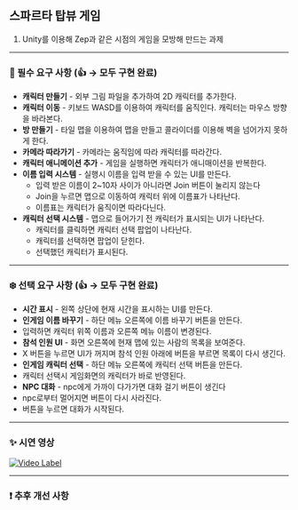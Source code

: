 ## 스파르타 탑뷰 게임
1. Unity를 이용해 Zep과 같은 시점의 게임을 모방해 만드는 과제
---
### 🚨 필수 요구 사항 (👍 → 모두 구현 완료)
* **캐릭터 만들기** - 외부 그림 파일을 추가하여 2D 캐릭터를 추가한다.
* **캐릭터 이동** - 키보드 WASD를 이용하여 캐릭터를 움직인다. 캐릭터는 마우스 방향을 바라본다.
* **방 만들기** - 타일 맵을 이용하여 맵을 만들고 콜라이더를 이용해 벽을 넘어가지 못하게 한다.
* **카메라 따라가기** - 카메라는 움직임에 따라 캐릭터를 따라간다.
* **캐릭터 애니메이션 추가** - 게임을 실행하면 캐릭터가 애니매이션을 반복한다.
* **이름 입력 시스템** - 실행시 이름을 입력 받을 수 있는 UI를 만든다. 
  * 입력 받은 이름이 2~10자 사이가 아니라면 Join 버튼이 눌리지 않는다
  * Join을 누르면 맵으로 이동하여 캐릭터 위에 이름표가 나타난다.
  * 이름표는 캐릭터가 움직이면 따라다닌다. 
* **캐릭터 선택 시스템** - 맵으로 들어가기 전 캐릭터가 표시되는 UI가 나타난다.
  * 캐릭터를 클릭하면 캐릭터 선택 팝업이 나타난다.
  * 캐릭터를 선택하면 팝업이 닫힌다.
  * 선택했던 캐릭터가 표시된다.
---
### ❄️ 선택 요구 사항 (👍 → 모두 구현 완료)
* **시간 표시** - 왼쪽 상단에 현재 시간을 표시하는 UI를 만든다.
* **인게임 이름 바꾸기** - 하단 메뉴 오른쪽에 이름 바꾸기 버튼을 만든다.
 * 입력하면 캐릭터 위쪽 이름과 오른쪽 메뉴 이름이 변경된다.
* **참석 인원 UI** - 화면 오른쪽에 현재 맵에 있는 사람의 목록을 보여준다.
 * X 버튼을 누르면 UI가 꺼지며 참석 인원 아래에 버튼을 부르면 목록이 다시 생긴다.
* **인게임 캐릭터 선택** - 하단 메뉴 오른쪽에 캐릭터 선택 버튼을 만든다.
 * 캐릭터 선택시 게임화면의 캐릭터가 바로 반영된다.
* **NPC 대화** - npc에게 가까이 다가가면 대화 걸기 버튼이 생긴다
 * npc로부터 멀어지면 버튼이 다시 사라진다.
 * 버튼을 누르면 대화가 시작된다.
---
### ✨ 시연 영상
[![Video Label](http://img.youtube.com/vi/iPAefxQhTkI/0.jpg)](https://youtu.be/iPAefxQhTkI?t=0s)

---
### ❗ 추후 개선 사항
